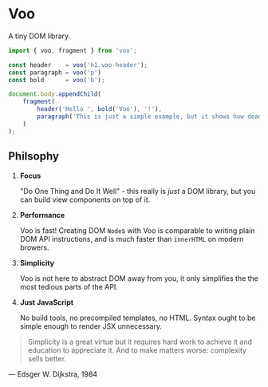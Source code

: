# Voo

A tiny DOM library.

```js
import { voo, fragment } from 'voo';

const header    = voo('h1.voo-header');
const paragraph = voo('p')
const bold      = voo('b');

document.body.appendChild(
    fragment(
        header('Hello ', bold('Voo'), '!'),
        paragraph('This is just a simple example, but it shows how dead simple Voo is.')
    )
);
```

## Philsophy

1. **Focus**

   "Do One Thing and Do It Well" - this really is _just_ a DOM library, but you can build view components on top of it.

2. **Performance**

   Voo is fast! Creating DOM `Node`s with Voo is comparable to writing plain DOM API instructions, and is much faster than `innerHTML` on modern browers.

3. **Simplicity**

   Voo is not here to abstract DOM away from you, it only simplifies the the most tedious parts of the API.

4. **Just JavaScript**

   No build tools, no precompiled templates, no HTML. Syntax ought to be simple enough to render JSX unnecessary.


> Simplicity is a great virtue but it requires hard work to achieve it and education to appreciate it. And to make matters worse: complexity sells better.

  — Edsger W. Dijkstra, 1984

